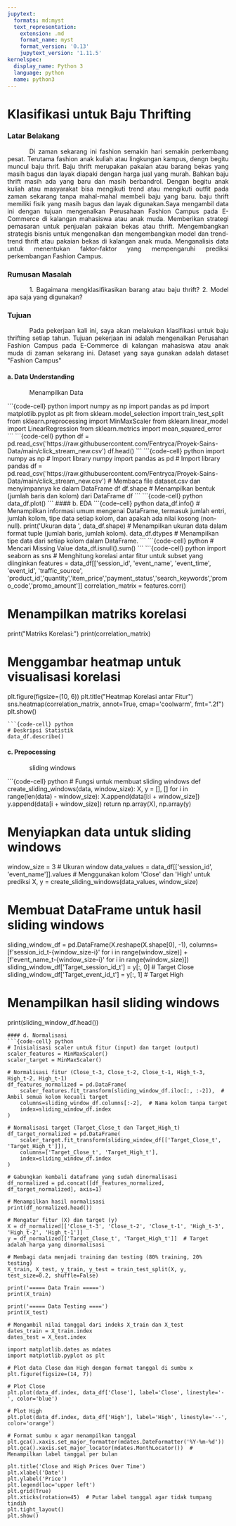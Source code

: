 ```yaml
---
jupytext:
  formats: md:myst
  text_representation:
    extension: .md
    format_name: myst
    format_version: '0.13'
    jupytext_version: '1.11.5'
kernelspec:
  display_name: Python 3
  language: python
  name: python3
---
```


# Klasifikasi untuk Baju Thrifting 
### Latar Belakang

<p style="text-indent: 50px; text-align: justify;">Di zaman sekarang ini fashion semakin hari semakin perkembang pesat. Terutama fashion anak kuliah atau lingkungan kampus, dengn begitu muncul baju thrif. Baju thrift merupakan pakaian atau barang bekas yang masih bagus dan layak diapaki dengan harga jual yang murah. Bahkan baju thrift masih ada yang baru dan masih berbandrol. Dengan begitu anak kuliah atau masyarakat bisa mengikuti trend atau mengikuti outfit pada zaman sekarang tanpa mahal-mahal membeli baju yang baru. baju thrift memiliki fisik yang masih bagus dan layak digunakan.Saya mengambil data ini dengan tujuan mengenalkan Perusahaan Fashion Campus pada E-Commerce di kalangan mahasiswa atau anak muda. Memberikan strategi pemasaran untuk penjualan pakaian bekas atau thrift. Mengembangkan strategis bisnis untuk mengenalkan dan mengembangkan model dan trend-trend thrift atau pakaian bekas di kalangan anak muda. Menganalisis data untuk menentukan faktor-faktor yang mempengaruhi prediksi perkembangan Fashion Campus.<p>

### Rumusan Masalah 
<p style="text-indent: 50px; text-align: justify;">1. Bagaimana mengklasifikasikan barang atau baju thrift?
2. Model apa saja yang digunakan?<p>

### Tujuan
<p style="text-indent: 50px; text-align: justify;">Pada pekerjaan kali ini, saya akan melakukan klasifikasi untuk baju thrifting setiap tahun. Tujuan pekerjaan ini adalah mengenalkan Perusahan Fashion Campus pada E-Commerce di kalangan mahasiswa atau anak muda di zaman sekarang ini. Dataset yang saya gunakan adalah dataset "Fashion Campus"<p>

#### a. Data Understanding
<p style="text-indent: 50px; text-align: justify;">Menampilkan Data<p>
```{code-cell} python
import numpy as np
import pandas as pd
import matplotlib.pyplot as plt
from sklearn.model_selection import train_test_split
from sklearn.preprocessing import MinMaxScaler
from sklearn.linear_model import LinearRegression
from sklearn.metrics import mean_squared_error
```
```{code-cell} python
df = pd.read_csv('https://raw.githubusercontent.com/Fentryca/Proyek-Sains-Data/main/click_stream_new.csv')
df.head()
```
```{code-cell} python
import numpy as np  # Import library numpy
import pandas as pd  # Import library pandas
df = pd.read_csv('https://raw.githubusercontent.com/Fentryca/Proyek-Sains-Data/main/click_stream_new.csv')  
# Membaca file dataset.csv dan menyimpannya ke dalam DataFrame df
df.shape  # Menampilkan bentuk (jumlah baris dan kolom) dari DataFrame df
```
```{code-cell} python
data_df.plot()
```
#### b. EDA
```{code-cell} python
data_df.info()  # Menampilkan informasi umum mengenai DataFrame, termasuk jumlah entri, jumlah kolom, tipe data setiap kolom, dan apakah ada nilai kosong (non-null).
print('Ukuran data ', data_df.shape)  # Menampilkan ukuran data dalam format tuple (jumlah baris, jumlah kolom).
data_df.dtypes  # Menampilkan tipe data dari setiap kolom dalam DataFrame.
```
```{code-cell} python
# Mencari Missing Value
data_df.isnull().sum()
```
```{code-cell} python
import seaborn as sns
# Menghitung korelasi antar fitur untuk subset yang diinginkan
features = data_df[['session_id', 'event_name', 'event_time', 'event_id', 'traffic_source', 'product_id','quantity','item_price','payment_status','search_keywords','promo_code','promo_amount']]
correlation_matrix = features.corr()

# Menampilkan matriks korelasi
print("Matriks Korelasi:")
print(correlation_matrix)

# Menggambar heatmap untuk visualisasi korelasi
plt.figure(figsize=(10, 6))
plt.title("Heatmap Korelasi antar Fitur")
sns.heatmap(correlation_matrix, annot=True, cmap='coolwarm', fmt=".2f")
plt.show()
```
```{code-cell} python
# Deskripsi Statistik
data_df.describe()
```
#### c. Prepocessing
<p style="text-indent: 50px; text-align: justify;"> sliding windows<p>
```{code-cell} python
# Fungsi untuk membuat sliding windows
def create_sliding_windows(data, window_size):
    X, y = [], []
    for i in range(len(data) - window_size):
        X.append(data[i:i + window_size])
        y.append(data[i + window_size])
    return np.array(X), np.array(y)

# Menyiapkan data untuk sliding windows
window_size = 3  # Ukuran window
data_values = data_df[['session_id', 'event_name']].values  # Menggunakan kolom 'Close' dan 'High' untuk prediksi
X, y = create_sliding_windows(data_values, window_size)

# Membuat DataFrame untuk hasil sliding windows
sliding_window_df = pd.DataFrame(X.reshape(X.shape[0], -1), columns=[f'session_id_t-{window_size-i}' for i in range(window_size)] + [f'event_name_t-{window_size-i}' for i in range(window_size)])
sliding_window_df['Target_session_id_t'] = y[:, 0]  # Target Close
sliding_window_df['Target_event_id_t'] = y[:, 1]  # Target High

# Menampilkan hasil sliding windows
print(sliding_window_df.head())
```
#### d. Normalisasi
```{code-cell} python
# Inisialisasi scaler untuk fitur (input) dan target (output)
scaler_features = MinMaxScaler()
scaler_target = MinMaxScaler()

# Normalisasi fitur (Close_t-3, Close_t-2, Close_t-1, High_t-3, High_t-2, High_t-1)
df_features_normalized = pd.DataFrame(
    scaler_features.fit_transform(sliding_window_df.iloc[:, :-2]),  # Ambil semua kolom kecuali target
    columns=sliding_window_df.columns[:-2],  # Nama kolom tanpa target
    index=sliding_window_df.index
)

# Normalisasi target (Target_Close_t dan Target_High_t)
df_target_normalized = pd.DataFrame(
    scaler_target.fit_transform(sliding_window_df[['Target_Close_t', 'Target_High_t']]),
    columns=['Target_Close_t', 'Target_High_t'],
    index=sliding_window_df.index
)

# Gabungkan kembali dataframe yang sudah dinormalisasi
df_normalized = pd.concat([df_features_normalized, df_target_normalized], axis=1)

# Menampilkan hasil normalisasi
print(df_normalized.head())

# Mengatur fitur (X) dan target (y)
X = df_normalized[['Close_t-3', 'Close_t-2', 'Close_t-1', 'High_t-3', 'High_t-2', 'High_t-1']]
y = df_normalized[['Target_Close_t', 'Target_High_t']]  # Target adalah harga yang dinormalisasi

# Membagi data menjadi training dan testing (80% training, 20% testing)
X_train, X_test, y_train, y_test = train_test_split(X, y, test_size=0.2, shuffle=False)

print('===== Data Train =====')
print(X_train)

print('===== Data Testing ====')
print(X_test)

# Mengambil nilai tanggal dari indeks X_train dan X_test
dates_train = X_train.index
dates_test = X_test.index

import matplotlib.dates as mdates
import matplotlib.pyplot as plt

# Plot data Close dan High dengan format tanggal di sumbu x
plt.figure(figsize=(14, 7))

# Plot Close
plt.plot(data_df.index, data_df['Close'], label='Close', linestyle='-', color='blue')

# Plot High
plt.plot(data_df.index, data_df['High'], label='High', linestyle='--', color='orange')

# Format sumbu x agar menampilkan tanggal
plt.gca().xaxis.set_major_formatter(mdates.DateFormatter('%Y-%m-%d'))
plt.gca().xaxis.set_major_locator(mdates.MonthLocator())  # Menampilkan label tanggal per bulan

plt.title('Close and High Prices Over Time')
plt.xlabel('Date')
plt.ylabel('Price')
plt.legend(loc='upper left')
plt.grid(True)
plt.xticks(rotation=45)  # Putar label tanggal agar tidak tumpang tindih
plt.tight_layout()
plt.show()
```


